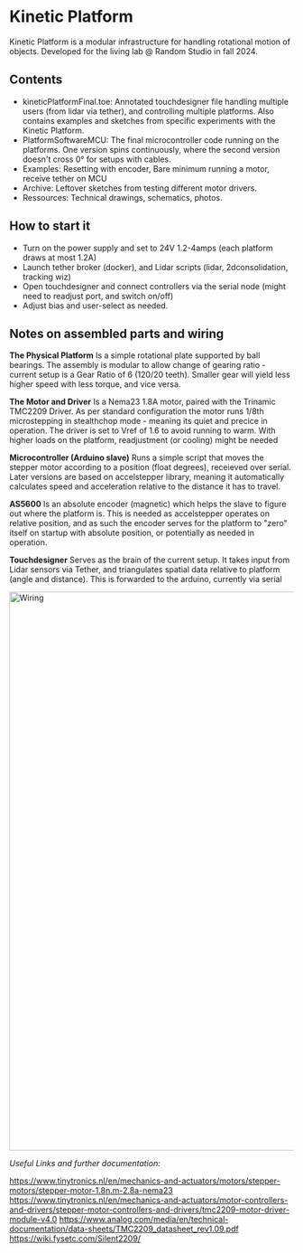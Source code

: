 # Kinetic Platform
Kinetic Platform is a modular infrastructure for handling rotational motion of objects. Developed for the living lab @ Random Studio in fall 2024.

## Contents
- kineticPlatformFinal.toe: Annotated touchdesigner file handling multiple users (from lidar via tether), and controlling multiple platforms. Also contains examples and sketches from specific experiments with the Kinetic Platform.
- PlatformSoftwareMCU: The final microcontroller code running on the platforms. One version spins continuously, where the second version doesn't cross 0° for setups with cables.
- Examples: Resetting with encoder, Bare minimum running a motor, receive tether on MCU
- Archive: Leftover sketches from testing different motor drivers.
- Ressources: Technical drawings, schematics, photos.


## How to start it
- Turn on the power supply and set to 24V 1.2-4amps (each platform draws at most 1.2A)
- Launch tether broker (docker), and Lidar scripts (lidar, 2dconsolidation, tracking wiz)
- Open touchdesigner and connect controllers via the serial node (might need to readjust port, and switch on/off)
- Adjust bias and user-select as needed.

## Notes on assembled parts and wiring
**The Physical Platform**
Is a simple rotational plate supported by ball bearings. The assembly is modular to allow change of gearing ratio - current setup is a Gear Ratio of 6 (120/20 teeth). Smaller gear will yield less higher speed with less torque, and vice versa.

**The Motor and Driver**
Is a Nema23 1.8A motor, paired with the Trinamic TMC2209 Driver. As per standard configuration the motor runs 1/8th microstepping in stealthchop mode - meaning its quiet and precice in operation. The driver is set to Vref of 1.6 to avoid running to warm. With higher loads on the platform, readjustment (or cooling) might be needed

**Microcontroller (Arduino slave)**
Runs a simple script that moves the stepper motor according to a position (float degrees), receieved over serial. Later versions are based on accelstepper library, meaning it automatically calculates speed and acceleration relative to the distance it has to travel.

**AS5600**
Is an absolute encoder (magnetic) which helps the slave to figure out where the platform is. This is needed as accelstepper operates on relative position, and as such the encoder serves for the platform to "zero" itself on startup with absolute position, or potentially as needed in operation.

**Touchdesigner**
Serves as the brain of the current setup. It takes input from Lidar sensors via Tether, and triangulates spatial data relative to platform (angle and distance). This is forwarded to the arduino, currently via serial


<img width="989" alt="Wiring" src="https://github.com/user-attachments/assets/fc3165e6-2d4f-4251-80be-4736ecee467c">


*Useful Links and further documentation:*

https://www.tinytronics.nl/en/mechanics-and-actuators/motors/stepper-motors/stepper-motor-1.8n.m-2.8a-nema23
https://www.tinytronics.nl/en/mechanics-and-actuators/motor-controllers-and-drivers/stepper-motor-controllers-and-drivers/tmc2209-motor-driver-module-v4.0
https://www.analog.com/media/en/technical-documentation/data-sheets/TMC2209_datasheet_rev1.09.pdf
https://wiki.fysetc.com/Silent2209/


